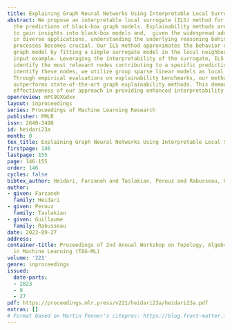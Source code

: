 ```yaml
---
title: Explaining Graph Neural Networks Using Interpretable Local Surrogates
abstract: We propose an interpretable local surrogate (ILS) method for understanding
  the predictions of black-box graph models. Explainability methods are commonly employed
  to gain insights into black-box models and,  given the widespread adoption of GNNs
  in diverse applications, understanding the underlying reasoning behind their decision-making
  processes becomes crucial. Our ILS method approximates the behavior of a black-box
  graph model by fitting a simple surrogate model in the local neighborhood of a given
  input example. Leveraging the interpretability of the surrogate, ILS is able to
  identify the most relevant nodes contributing to a specific prediction. To efficiently
  identify these nodes, we utilize group sparse linear models as local surrogates.
  Through empirical evaluations on explainability benchmarks, our method consistently
  outperforms state-of-the-art graph explainability methods. This demonstrates the
  effectiveness of our approach in providing enhanced interpretability for GNN predictions.
openreview: mPC9OXGdxx
layout: inproceedings
series: Proceedings of Machine Learning Research
publisher: PMLR
issn: 2640-3498
id: heidari23a
month: 0
tex_title: Explaining Graph Neural Networks Using Interpretable Local Surrogates
firstpage: 146
lastpage: 155
page: 146-155
order: 146
cycles: false
bibtex_author: Heidari, Farzaneh and Taslakian, Perouz and Rabusseau, Guillaume
author:
- given: Farzaneh
  family: Heidari
- given: Perouz
  family: Taslakian
- given: Guillaume
  family: Rabusseau
date: 2023-09-27
address: 
container-title: Proceedings of 2nd Annual Workshop on Topology, Algebra, and Geometry
  in Machine Learning (TAG-ML)
volume: '221'
genre: inproceedings
issued:
  date-parts:
  - 2023
  - 9
  - 27
pdf: https://proceedings.mlr.press/v221/heidari23a/heidari23a.pdf
extras: []
# Format based on Martin Fenner's citeproc: https://blog.front-matter.io/posts/citeproc-yaml-for-bibliographies/
---
```

